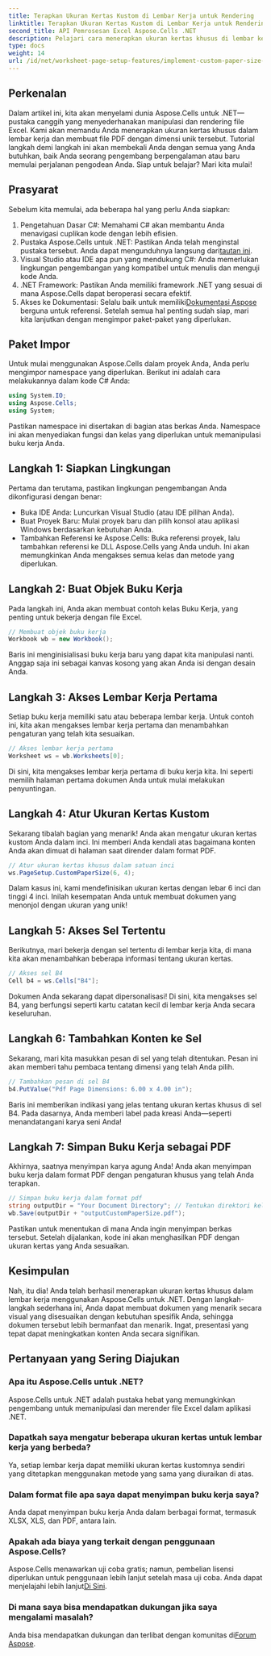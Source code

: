 ```yaml
---
title: Terapkan Ukuran Kertas Kustom di Lembar Kerja untuk Rendering
linktitle: Terapkan Ukuran Kertas Kustom di Lembar Kerja untuk Rendering
second_title: API Pemrosesan Excel Aspose.Cells .NET
description: Pelajari cara menerapkan ukuran kertas khusus di lembar kerja menggunakan Aspose.Cells for .NET. Langkah mudah untuk membuat dokumen PDF yang disesuaikan.
type: docs
weight: 14
url: /id/net/worksheet-page-setup-features/implement-custom-paper-size-for-rendering/
---
```

## Perkenalan
Dalam artikel ini, kita akan menyelami dunia Aspose.Cells untuk .NET—pustaka canggih yang menyederhanakan manipulasi dan rendering file Excel. Kami akan memandu Anda menerapkan ukuran kertas khusus dalam lembar kerja dan membuat file PDF dengan dimensi unik tersebut. Tutorial langkah demi langkah ini akan membekali Anda dengan semua yang Anda butuhkan, baik Anda seorang pengembang berpengalaman atau baru memulai perjalanan pengodean Anda.
Siap untuk belajar? Mari kita mulai!
## Prasyarat
Sebelum kita memulai, ada beberapa hal yang perlu Anda siapkan:
1. Pengetahuan Dasar C#: Memahami C# akan membantu Anda menavigasi cuplikan kode dengan lebih efisien.
2.  Pustaka Aspose.Cells untuk .NET: Pastikan Anda telah menginstal pustaka tersebut. Anda dapat mengunduhnya langsung dari[tautan ini](https://releases.aspose.com/cells/net/).
3. Visual Studio atau IDE apa pun yang mendukung C#: Anda memerlukan lingkungan pengembangan yang kompatibel untuk menulis dan menguji kode Anda.
4. .NET Framework: Pastikan Anda memiliki framework .NET yang sesuai di mana Aspose.Cells dapat beroperasi secara efektif.
5.  Akses ke Dokumentasi: Selalu baik untuk memiliki[Dokumentasi Aspose](https://reference.aspose.com/cells/net/) berguna untuk referensi.
Setelah semua hal penting sudah siap, mari kita lanjutkan dengan mengimpor paket-paket yang diperlukan.
## Paket Impor
Untuk mulai menggunakan Aspose.Cells dalam proyek Anda, Anda perlu mengimpor namespace yang diperlukan. Berikut ini adalah cara melakukannya dalam kode C# Anda:
```csharp
using System.IO;
using Aspose.Cells;
using System;
```
Pastikan namespace ini disertakan di bagian atas berkas Anda. Namespace ini akan menyediakan fungsi dan kelas yang diperlukan untuk memanipulasi buku kerja Anda.
## Langkah 1: Siapkan Lingkungan
Pertama dan terutama, pastikan lingkungan pengembangan Anda dikonfigurasi dengan benar:
- Buka IDE Anda: Luncurkan Visual Studio (atau IDE pilihan Anda).
- Buat Proyek Baru: Mulai proyek baru dan pilih konsol atau aplikasi Windows berdasarkan kebutuhan Anda.
- Tambahkan Referensi ke Aspose.Cells: Buka referensi proyek, lalu tambahkan referensi ke DLL Aspose.Cells yang Anda unduh. Ini akan memungkinkan Anda mengakses semua kelas dan metode yang diperlukan.
## Langkah 2: Buat Objek Buku Kerja
Pada langkah ini, Anda akan membuat contoh kelas Buku Kerja, yang penting untuk bekerja dengan file Excel. 
```csharp
// Membuat objek buku kerja
Workbook wb = new Workbook();
```
Baris ini menginisialisasi buku kerja baru yang dapat kita manipulasi nanti. Anggap saja ini sebagai kanvas kosong yang akan Anda isi dengan desain Anda.
## Langkah 3: Akses Lembar Kerja Pertama
Setiap buku kerja memiliki satu atau beberapa lembar kerja. Untuk contoh ini, kita akan mengakses lembar kerja pertama dan menambahkan pengaturan yang telah kita sesuaikan.
```csharp
// Akses lembar kerja pertama
Worksheet ws = wb.Worksheets[0];
```
Di sini, kita mengakses lembar kerja pertama di buku kerja kita. Ini seperti memilih halaman pertama dokumen Anda untuk mulai melakukan penyuntingan.
## Langkah 4: Atur Ukuran Kertas Kustom
Sekarang tibalah bagian yang menarik! Anda akan mengatur ukuran kertas kustom Anda dalam inci. Ini memberi Anda kendali atas bagaimana konten Anda akan dimuat di halaman saat dirender dalam format PDF.
```csharp
// Atur ukuran kertas khusus dalam satuan inci
ws.PageSetup.CustomPaperSize(6, 4);
```
Dalam kasus ini, kami mendefinisikan ukuran kertas dengan lebar 6 inci dan tinggi 4 inci. Inilah kesempatan Anda untuk membuat dokumen yang menonjol dengan ukuran yang unik!
## Langkah 5: Akses Sel Tertentu
Berikutnya, mari bekerja dengan sel tertentu di lembar kerja kita, di mana kita akan menambahkan beberapa informasi tentang ukuran kertas.
```csharp
// Akses sel B4
Cell b4 = ws.Cells["B4"];
```
Dokumen Anda sekarang dapat dipersonalisasi! Di sini, kita mengakses sel B4, yang berfungsi seperti kartu catatan kecil di lembar kerja Anda secara keseluruhan.
## Langkah 6: Tambahkan Konten ke Sel
Sekarang, mari kita masukkan pesan di sel yang telah ditentukan. Pesan ini akan memberi tahu pembaca tentang dimensi yang telah Anda pilih.
```csharp
// Tambahkan pesan di sel B4
b4.PutValue("Pdf Page Dimensions: 6.00 x 4.00 in");
```
Baris ini memberikan indikasi yang jelas tentang ukuran kertas khusus di sel B4. Pada dasarnya, Anda memberi label pada kreasi Anda—seperti menandatangani karya seni Anda!
## Langkah 7: Simpan Buku Kerja sebagai PDF
Akhirnya, saatnya menyimpan karya agung Anda! Anda akan menyimpan buku kerja dalam format PDF dengan pengaturan khusus yang telah Anda terapkan.
```csharp
// Simpan buku kerja dalam format pdf
string outputDir = "Your Document Directory"; // Tentukan direktori keluaran Anda
wb.Save(outputDir + "outputCustomPaperSize.pdf");
```
Pastikan untuk menentukan di mana Anda ingin menyimpan berkas tersebut. Setelah dijalankan, kode ini akan menghasilkan PDF dengan ukuran kertas yang Anda sesuaikan.
## Kesimpulan
Nah, itu dia! Anda telah berhasil menerapkan ukuran kertas khusus dalam lembar kerja menggunakan Aspose.Cells untuk .NET. Dengan langkah-langkah sederhana ini, Anda dapat membuat dokumen yang menarik secara visual yang disesuaikan dengan kebutuhan spesifik Anda, sehingga dokumen tersebut lebih bermanfaat dan menarik. Ingat, presentasi yang tepat dapat meningkatkan konten Anda secara signifikan.
## Pertanyaan yang Sering Diajukan
### Apa itu Aspose.Cells untuk .NET?
Aspose.Cells untuk .NET adalah pustaka hebat yang memungkinkan pengembang untuk memanipulasi dan merender file Excel dalam aplikasi .NET.
### Dapatkah saya mengatur beberapa ukuran kertas untuk lembar kerja yang berbeda?
Ya, setiap lembar kerja dapat memiliki ukuran kertas kustomnya sendiri yang ditetapkan menggunakan metode yang sama yang diuraikan di atas.
### Dalam format file apa saya dapat menyimpan buku kerja saya?
Anda dapat menyimpan buku kerja Anda dalam berbagai format, termasuk XLSX, XLS, dan PDF, antara lain.
### Apakah ada biaya yang terkait dengan penggunaan Aspose.Cells?
 Aspose.Cells menawarkan uji coba gratis; namun, pembelian lisensi diperlukan untuk penggunaan lebih lanjut setelah masa uji coba. Anda dapat menjelajahi lebih lanjut[Di Sini](https://purchase.aspose.com/buy).
### Di mana saya bisa mendapatkan dukungan jika saya mengalami masalah?
 Anda bisa mendapatkan dukungan dan terlibat dengan komunitas di[Forum Aspose](https://forum.aspose.com/c/cells/9).